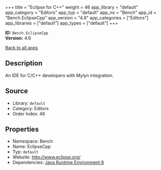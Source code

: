 ﻿+++
title = "Eclipse for C++"
weight = 46
app_library = "default"
app_category = "Editors"
app_typ = "default"
app_ns = "Bench"
app_id = "Bench.EclipseCpp"
app_version = "4.6"
app_categories = ["Editors"]
app_libraries = ["default"]
app_types = ["default"]
+++

**ID:** `Bench.EclipseCpp`  
**Version:** 4.6  
<!--more-->

[Back to all apps](/apps/)

## Description
An IDE for C/C++ developers with Mylyn integration.

## Source

* Library: `default`
* Category: Editors
* Order Index: 46

## Properties

* Namespace: Bench
* Name: EclipseCpp
* Typ: `default`
* Website: <http://www.eclipse.org/>
* Dependencies: [Java Runtime Environment 8](/app/Bench.JRE8)

